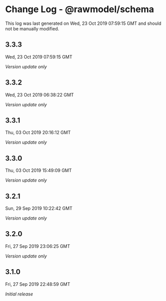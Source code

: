 # Change Log - @rawmodel/schema

This log was last generated on Wed, 23 Oct 2019 07:59:15 GMT and should not be manually modified.

## 3.3.3
Wed, 23 Oct 2019 07:59:15 GMT

*Version update only*

## 3.3.2
Wed, 23 Oct 2019 06:38:22 GMT

*Version update only*

## 3.3.1
Thu, 03 Oct 2019 20:16:12 GMT

*Version update only*

## 3.3.0
Thu, 03 Oct 2019 15:49:09 GMT

*Version update only*

## 3.2.1
Sun, 29 Sep 2019 10:22:42 GMT

*Version update only*

## 3.2.0
Fri, 27 Sep 2019 23:06:25 GMT

*Version update only*

## 3.1.0
Fri, 27 Sep 2019 22:48:59 GMT

*Initial release*

